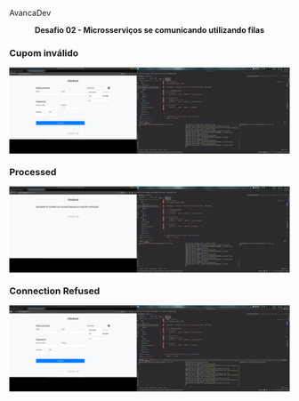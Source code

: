 AvancaDev

<p align="center"><strong>Desafio 02 - Microsserviços se comunicando utilizando filas</strong></p>

<a id="in"></a>
### Cupom inválido

<p align="center" style="display: flex; align-items: flex-start; justify-content: center;">
  <img alt="AvancaDev" title="#AvancaDev" src="./Screenshots/InvalidCoupon.png" width="1080px">
</p>


<a id="ap"></a>
### Processed

<p align="center" style="display: flex; align-items: flex-start; justify-content: center;">
  <img alt="AvancaDev" title="#AvancaDev" src="./Screenshots/Processed.png" width="1080pxpx">
</p>


<a id="er"></a>
### Connection Refused

<p align="center" style="display: flex; align-items: flex-start; justify-content: center;">
  <img alt="AvancaDev" title="#AvancaDev" src="./Screenshots/ConnectionRefused.png" width="1080pxpx">
</p>